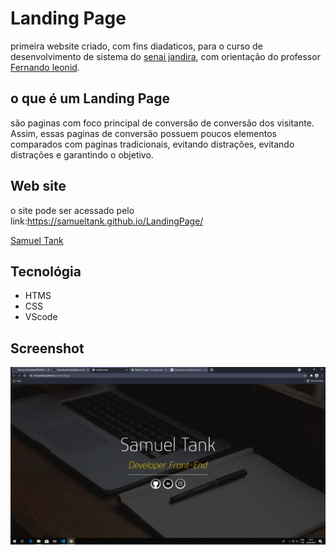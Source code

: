 # Landing Page
primeira website criado, com fins diadaticos, para o curso de desenvolvimento de sistema do [senai jandira](https://jandira.sp.senai.br/), com orientação do professor [Fernando leonid](https://github.com/FernandoLeonid).
## o que é um Landing Page
são paginas com foco principal de conversão de conversão dos visitante. Assim, essas paginas de conversão possuem poucos elementos comparados com paginas tradicionais, evitando distrações, evitando distrações e garantindo o objetivo.
## Web site
o site pode ser acessado pelo link:https://samueltank.github.io/LandingPage/

[Samuel Tank](https://github.com/samueltank)
## Tecnológia
* HTMS
* CSS
* VScode
## Screenshot
![](image.png)

